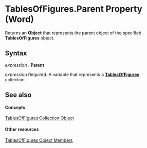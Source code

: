 
# TablesOfFigures.Parent Property (Word)

Returns an  **Object** that represents the parent object of the specified **TablesOfFigures** object.


## Syntax

 _expression_ . **Parent**

 _expression_ Required. A variable that represents a **[TablesOfFigures](2a5b3c3d-bb25-e31d-e7d3-b011732de6fb.md)** collection.


## See also


#### Concepts


[TablesOfFigures Collection Object](2a5b3c3d-bb25-e31d-e7d3-b011732de6fb.md)
#### Other resources


[TablesOfFigures Object Members](4908403c-ef40-0a0f-454c-a318a69e84e8.md)
